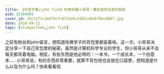 ```yaml
---
title: 【中英字幕/john fish】哈佛学霸小哥哥：藏在我背包里的秘密
aid: 32104455
cover_id: 26c12f1c3e8f4cfc872d26cd183c464b79bc8067.jpg
date: 2018-09-21
tags: [studywithme,john fish]
---
```

之前有粉丝和john留言，想知道哈佛学子的背包里都装着啥。这一次，小哥哥决定分享一下自己背包里的秘密。虽然是计算机科学专业的学生，但小哥哥从来不会每天都背着电脑。相反，有些东西是他必带的：一本书，一个成长本，一个创意本……小哥哥说，有的东西非常重要，就算不背包他也会放在口袋里，想知道是什么以及为什么吗？快来看看视